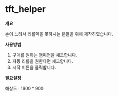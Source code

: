 # tft_helper

**개요**

손이 느려서 리롤덱을 못하시는 분들을 위해 제작하였습니다.

**사용방법**

1. 구매를 원하는 챔피언을 체크합니다.
2. 자동 리롤을 원한다면 체크합니다.
3. 시작 버튼을 클릭합니다.

**필요설정**

해상도 : 1600 * 900